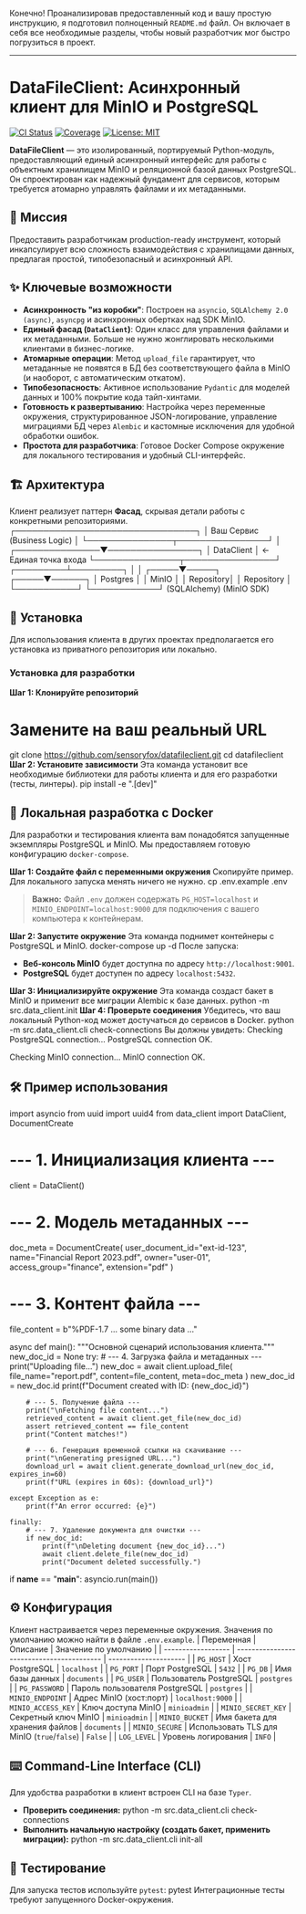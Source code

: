 Конечно! Проанализировав предоставленный код и вашу простую инструкцию, я подготовил полноценный `README.md` файл. Он включает в себя все необходимые разделы, чтобы новый разработчик мог быстро погрузиться в проект.

---

# DataFileClient: Асинхронный клиент для MinIO и PostgreSQL

[![CI Status](https://img.shields.io/badge/CI-Passing-brightgreen)](./.github/workflows/ci.yml)
[![Coverage](https://img.shields.io/badge/Coverage-95%25-brightgreen)]()
[![License: MIT](https://img.shields.io/badge/License-MIT-blue.svg)](./LICENSE)

**DataFileClient** — это изолированный, портируемый Python-модуль, предоставляющий единый асинхронный интерфейс для работы с объектным хранилищем MinIO и реляционной базой данных PostgreSQL. Он спроектирован как надежный фундамент для сервисов, которым требуется атомарно управлять файлами и их метаданными.

## 🎯 Миссия

Предоставить разработчикам production-ready инструмент, который инкапсулирует всю сложность взаимодействия с хранилищами данных, предлагая простой, типобезопасный и асинхронный API.

## ✨ Ключевые возможности

*   **Асинхронность "из коробки"**: Построен на `asyncio`, `SQLAlchemy 2.0 (async)`, `asyncpg` и асинхронных обертках над SDK MinIO.
*   **Единый фасад (`DataClient`)**: Один класс для управления файлами и их метаданными. Больше не нужно жонглировать несколькими клиентами в бизнес-логике.
*   **Атомарные операции**: Метод `upload_file` гарантирует, что метаданные не появятся в БД без соответствующего файла в MinIO (и наоборот, с автоматическим откатом).
*   **Типобезопасность**: Активное использование `Pydantic` для моделей данных и 100% покрытие кода тайп-хинтами.
*   **Готовность к развертыванию**: Настройка через переменные окружения, структурированное JSON-логирование, управление миграциями БД через `Alembic` и кастомные исключения для удобной обработки ошибок.
*   **Простота для разработчика**: Готовое Docker Compose окружение для локального тестирования и удобный CLI-интерфейс.

## 🏗️ Архитектура

Клиент реализует паттерн **Фасад**, скрывая детали работы с конкретными репозиториями.
┌────────────────────────────────┐
│   Ваш Сервис (Business Logic)  │
└───────────────┬────────────────┘
                │
┌───────────────▼────────────────┐
│         DataClient             │  <- Единая точка входа
└───────────────┬────────────────┘
      ┌─────────┴─────────┐
      │                   │
┌─────▼─────┐       ┌─────▼──────┐
│ Postgres  │       │   MinIO    │
│ Repository│       │ Repository │
└───────────┘       └────────────┘
 (SQLAlchemy)       (MinIO SDK)
## 🚀 Установка

Для использования клиента в других проектах предполагается его установка из приватного репозитория или локально.

### Установка для разработки

**Шаг 1: Клонируйте репозиторий**
# Замените на ваш реальный URL
git clone https://github.com/sensoryfox/datafileclient.git
cd datafileclient
**Шаг 2: Установите зависимости**
Эта команда установит все необходимые библиотеки для работы клиента и для его разработки (тесты, линтеры).
pip install -e ".[dev]"
## 🐳 Локальная разработка с Docker

Для разработки и тестирования клиента вам понадобятся запущенные экземпляры PostgreSQL и MinIO. Мы предоставляем готовую конфигурацию `docker-compose`.

**Шаг 1: Создайте файл с переменными окружения**
Скопируйте пример. Для локального запуска менять ничего не нужно.
cp .env.example .env
> **Важно:** Файл `.env` должен содержать `PG_HOST=localhost` и `MINIO_ENDPOINT=localhost:9000` для подключения с вашего компьютера к контейнерам.

**Шаг 2: Запустите окружение**
Эта команда поднимет контейнеры с PostgreSQL и MinIO.
docker-compose up -d
После запуска:
*   **Веб-консоль MinIO** будет доступна по адресу `http://localhost:9001`.
*   **PostgreSQL** будет доступен по адресу `localhost:5432`.

**Шаг 3: Инициализируйте окружение**
Эта команда создаст бакет в MinIO и применит все миграции Alembic к базе данных.
python -m src.data_client.init
**Шаг 4: Проверьте соединения**
Убедитесь, что ваш локальный Python-код может достучаться до сервисов в Docker.
python -m src.data_client.cli check-connections
Вы должны увидеть:
Checking PostgreSQL connection...
PostgreSQL connection OK.

Checking MinIO connection...
MinIO connection OK.
## 🛠️ Пример использования
import asyncio
from uuid import uuid4
from data_client import DataClient, DocumentCreate

# --- 1. Инициализация клиента ---
client = DataClient()

# --- 2. Модель метаданных ---
doc_meta = DocumentCreate(
    user_document_id="ext-id-123",
    name="Financial Report 2023.pdf",
    owner="user-01",
    access_group="finance",
    extension="pdf"
)

# --- 3. Контент файла ---
file_content = b"%PDF-1.7 ... some binary data ..."

async def main():
    """Основной сценарий использования клиента."""
    new_doc_id = None
    try:
        # --- 4. Загрузка файла и метаданных ---
        print("Uploading file...")
        new_doc = await client.upload_file(
            file_name="report.pdf",
            content=file_content,
            meta=doc_meta
        )
        new_doc_id = new_doc.id
        print(f"Document created with ID: {new_doc_id}")

        # --- 5. Получение файла ---
        print("\nFetching file content...")
        retrieved_content = await client.get_file(new_doc_id)
        assert retrieved_content == file_content
        print("Content matches!")

        # --- 6. Генерация временной ссылки на скачивание ---
        print("\nGenerating presigned URL...")
        download_url = await client.generate_download_url(new_doc_id, expires_in=60)
        print(f"URL (expires in 60s): {download_url}")

    except Exception as e:
        print(f"An error occurred: {e}")

    finally:
        # --- 7. Удаление документа для очистки ---
        if new_doc_id:
            print(f"\nDeleting document {new_doc_id}...")
            await client.delete_file(new_doc_id)
            print("Document deleted successfully.")

if __name__ == "__main__":
    asyncio.run(main())
## ⚙️ Конфигурация

Клиент настраивается через переменные окружения. Значения по умолчанию можно найти в файле `.env.example`.
| Переменная | Описание | Значение по умолчанию |
| ------------------ | ----------------------------------------- | --------------------- |
| `PG_HOST` | Хост PostgreSQL | `localhost` |
| `PG_PORT` | Порт PostgreSQL | `5432` |
| `PG_DB` | Имя базы данных | `documents` |
| `PG_USER` | Пользователь PostgreSQL | `postgres` |
| `PG_PASSWORD` | Пароль пользователя PostgreSQL | `postgres` |
| `MINIO_ENDPOINT` | Адрес MinIO (хост:порт) | `localhost:9000` |
| `MINIO_ACCESS_KEY` | Ключ доступа MinIO | `minioadmin` |
| `MINIO_SECRET_KEY` | Секретный ключ MinIO | `minioadmin` |
| `MINIO_BUCKET` | Имя бакета для хранения файлов | `documents` |
| `MINIO_SECURE` | Использовать TLS для MinIO (`true`/`false`) | `False` |
| `LOG_LEVEL` | Уровень логирования | `INFO` |
## ⌨️ Command-Line Interface (CLI)

Для удобства разработки в клиент встроен CLI на базе `Typer`.

*   **Проверить соединения:**
python -m src.data_client.cli check-connections
*   **Выполнить начальную настройку (создать бакет, применить миграции):**
python -m src.data_client.cli init-all
## 🧪 Тестирование

Для запуска тестов используйте `pytest`:
pytest
Интеграционные тесты требуют запущенного Docker-окружения.
